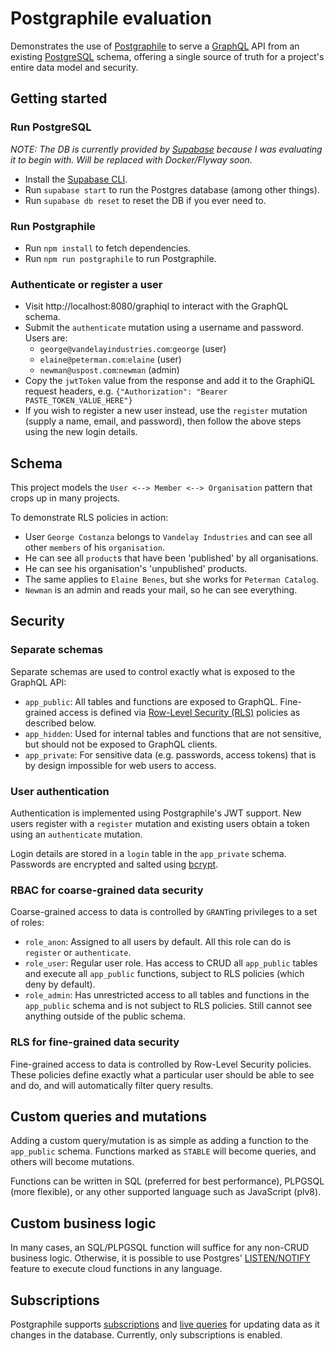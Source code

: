 # Postgraphile evaluation

Demonstrates the use of [Postgraphile](https://www.graphile.org/postgraphile/) to serve a [GraphQL](https://graphql.org/) API from an existing [PostgreSQL](https://www.postgresql.org/) schema, offering a single source of truth for a project's entire data model and security.

## Getting started

### Run PostgreSQL

_NOTE: The DB is currently provided by [Supabase](https://supabase.com) because I was evaluating it to begin with. Will be replaced with Docker/Flyway soon._

* Install the [Supabase CLI](https://github.com/supabase/cli).
* Run `supabase start` to run the Postgres database (among other things).
* Run `supabase db reset` to reset the DB if you ever need to.

### Run Postgraphile

* Run `npm install` to fetch dependencies.
* Run `npm run postgraphile` to run Postgraphile.

### Authenticate or register a user

* Visit http://localhost:8080/graphiql to interact with the GraphQL schema.
* Submit the `authenticate` mutation using a username and password. Users are:
  * `george@vandelayindustries.com`:`george` (user)
  * `elaine@peterman.com`:`elaine` (user)
  * `newman@uspost.com`:`newman` (admin)
* Copy the `jwtToken` value from the response and add it to the GraphiQL request headers, e.g. `{"Authorization": "Bearer PASTE_TOKEN_VALUE_HERE"}`
* If you wish to register a new user instead, use the `register` mutation (supply a name, email, and password), then follow the above steps using the new login details.

## Schema

This project models the `User <--> Member <--> Organisation` pattern that crops up in many projects.

To demonstrate RLS policies in action:
* User `George Costanza` belongs to `Vandelay Industries` and can see all other `members` of his `organisation`.
* He can see all `product`s that have been 'published' by all organisations.
* He can see his organisation's 'unpublished' products.
* The same applies to `Elaine Benes`, but she works for `Peterman Catalog`.
* `Newman` is an admin and reads your mail, so he can see everything.

## Security

### Separate schemas

Separate schemas are used to control exactly what is exposed to the GraphQL API:

* `app_public`: All tables and functions are exposed to GraphQL. Fine-grained access is defined via [Row-Level Security (RLS)](https://www.postgresql.org/docs/current/ddl-rowsecurity.html) policies as described below.
* `app_hidden`: Used for internal tables and functions that are not sensitive, but should not be exposed to GraphQL clients.
* `app_private`: For sensitive data (e.g. passwords, access tokens) that is by design impossible for web users to access.

### User authentication

Authentication is implemented using Postgraphile's JWT support. New users register with a `register` mutation and existing users obtain a token using an `authenticate` mutation.

Login details are stored in a `login` table in the `app_private` schema. Passwords are encrypted and salted using [bcrypt](https://auth0.com/blog/hashing-in-action-understanding-bcrypt/).

### RBAC for coarse-grained data security

Coarse-grained access to data is controlled by `GRANT`ing privileges to a set of roles:

* `role_anon`: Assigned to all users by default. All this role can do is `register` or `authenticate`.
* `role_user`: Regular user role. Has access to CRUD all `app_public` tables and execute all `app_public` functions, subject to RLS policies (which deny by default).
* `role_admin`: Has unrestricted access to all tables and functions in the `app_public` schema and is not subject to RLS policies. Still cannot see anything outside of the public schema.

### RLS for fine-grained data security

Fine-grained access to data is controlled by Row-Level Security policies. These policies define exactly what a particular user should be able to see and do, and will automatically filter query results.

## Custom queries and mutations

Adding a custom query/mutation is as simple as adding a function to the `app_public` schema. Functions marked as `STABLE` will become queries, and others will become mutations.

Functions can be written in SQL (preferred for best performance), PLPGSQL (more flexible), or any other supported language such as JavaScript (plv8).

## Custom business logic

In many cases, an SQL/PLPGSQL function will suffice for any non-CRUD business logic. Otherwise, it is possible to use Postgres' [LISTEN/NOTIFY](https://www.postgresql.org/docs/current/sql-notify.html) feature to execute cloud functions in any language.

## Subscriptions

Postgraphile supports [subscriptions](https://www.graphile.org/postgraphile/subscriptions/) and [live queries](https://www.graphile.org/postgraphile/live-queries/) for updating data as it changes in the database. Currently, only subscriptions is enabled.
